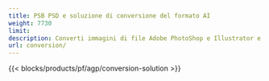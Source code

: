 ```yaml
---
title: PSB PSD e soluzione di conversione del formato AI
weight: 7730
limit: 
description: Converti immagini di file Adobe PhotoShop e Illustrator e altri formati
url: conversion/
---
```


{{< blocks/products/pf/agp/conversion-solution >}} 
